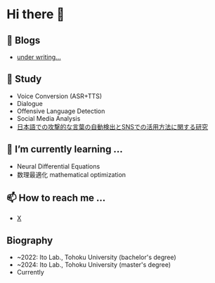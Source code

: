 # Hi there 👋
## 📎 Blogs
- [under writing...]()

## 🥼 Study
- Voice Conversion (ASR+TTS)
- Dialogue
- Offensive Language Detection
- Social Media Analysis
- [日本語での攻撃的な言葉の自動検出とSNSでの活用方法に関する研究](https://github.com/flatton/Japanese_Offensiveness_Estimation)

## 🌱 I’m currently learning ...
- Neural Differential Equations
- 数理最適化 mathematical optimization

## 📫 How to reach me ...
- [X](https://twitter.com/flaton_11)

## Biography
- ~2022: Ito Lab., Tohoku University (bachelor's degree)
- ~2024: Ito Lab., Tohoku University (master's degree)
- Currently
